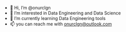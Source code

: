 - 👋 Hi, I’m @onurclgn
- 👀 I’m interested in Data Engineering and Data Science
- 🌱 I’m currently learning Data Engineering tools
- 📫 you can reach me with onurclgn@outlook.com

<!---
onurclgn/onurclgn is a ✨ special ✨ repository because its `README.md` (this file) appears on your GitHub profile.
You can click the Preview link to take a look at your changes.
--->
